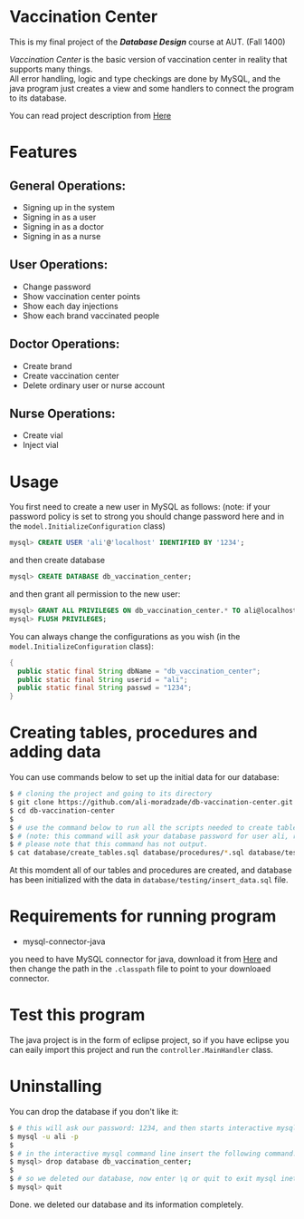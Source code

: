 # Vaccination Center
This is my final project of the ***Database Design*** course at AUT. (Fall 1400)  

*Vaccination Center* is the basic version of vaccination center in reality that supports many things.  
All error handling, logic and type checkings are done by MySQL, and the java program just creates a view and some handlers to connect the program to its database.  

You can read project description from [Here](db-final-fall-1400.pdf)

# Features

## General Operations:
- Signing up in the system
- Signing in as a user
- Signing in as a doctor
- Signing in as a nurse

## User Operations:
- Change password
- Show vaccination center points
- Show each day injections
- Show each brand vaccinated people

## Doctor Operations:
- Create brand
- Create vaccination center
- Delete ordinary user or nurse account

## Nurse Operations:
- Create vial
- Inject vial
  

# Usage
You first need to create a new user in MySQL as follows: (note: if your password policy is set to strong you should change password here and in the `model.InitializeConfiguration` class)
```sql 
mysql> CREATE USER 'ali'@'localhost' IDENTIFIED BY '1234';
```

and then create database
```sql
mysql> CREATE DATABASE db_vaccination_center;
```

and then grant all permission to the new user:
```sql
mysql> GRANT ALL PRIVILEGES ON db_vaccination_center.* TO ali@localhost;
mysql> FLUSH PRIVILEGES;
```

You can always change the configurations as you wish (in the `model.InitializeConfiguration` class):

``` java 
{
  public static final String dbName = "db_vaccination_center";
  public static final String userid = "ali";
  public static final String passwd = "1234";
}
```

# Creating tables, procedures and adding data
You can use commands below to set up the initial data for our database:
```bash
$ # cloning the project and going to its directory
$ git clone https://github.com/ali-moradzade/db-vaccination-center.git
$ cd db-vaccination-center
$
$ # use the command below to run all the scripts needed to create tables, procedures and inserting data
$ # (note: this command will ask your database password for user ali, remember that our password is 1234)
$ # please note that this command has not output.
$ cat database/create_tables.sql database/procedures/*.sql database/testing/insert_data.sql | mysql -u ali -p db_vaccination_center

```

At this momdent all of our tables and procedures are created, and database has been initialized with the data in `database/testing/insert_data.sql` file.

# Requirements for running program
  - mysql-connector-java
  
you need to have MySQL connector for java, download it from [Here](https://dev.mysql.com/downloads/connector/j/)
and then change the path in the `.classpath` file to point to your downloaed connector.
<br/>

# Test this program
The java project is in the form of eclipse project, so if you have eclipse you can eaily import this project and run the `controller.MainHandler` class.

# Uninstalling
You can drop the database if you don't like it:

```bash
$ # this will ask our password: 1234, and then starts interactive mysql program in terminal
$ mysql -u ali -p
$ 
$ # in the interactive mysql command line insert the following command:
$ mysql> drop database db_vaccination_center;
$
$ # so we deleted our database, now enter \q or quit to exit mysql inetractive program
$ mysql> quit
```
Done. we deleted our database and its information completely.
